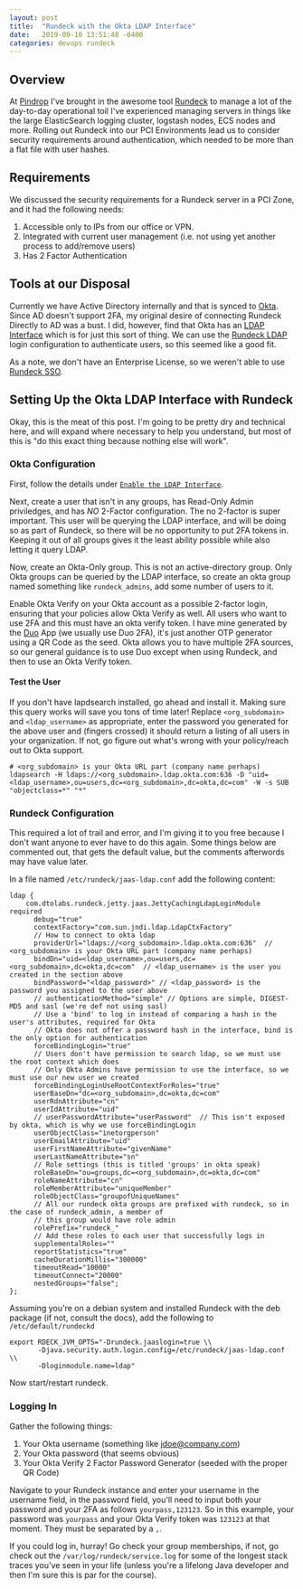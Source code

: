 ```yaml
---
layout: post
title:  "Rundeck with the Okta LDAP Interface"
date:   2019-09-10 13:51:48 -0400
categories: devops rundeck
---
```


## Overview

At [Pindrop][pindrop] I've brought in the awesome tool [Rundeck][rundeck] to
manage a lot of the day-to-day operational toil I've experienced managing servers in things like the large
ElasticSearch logging cluster, logstash nodes, ECS nodes and more. Rolling out Rundeck into our PCI
Environments lead us to consider security requirements around authentication, which needed to be more than a
flat file with user hashes.

## Requirements

We discussed the security requirements for a Rundeck server in a PCI Zone, and it had the following needs:

1.  Accessible only to IPs from our office or VPN.
1.  Integrated with current user management (i.e. not using yet another process to add/remove users)
1.  Has 2 Factor Authentication

## Tools at our Disposal

Currently we have Active Directory internally and that is synced to [Okta][okta]. Since AD doesn't support
2FA, my original desire of connecting Rundeck Directly to AD was a bust. I did, however, find that Okta has an
[LDAP Interface][okta ldap interface] which is for just this sort of thing. We can use the [Rundeck
LDAP][rundeck ldap configuration] login configuration to authenticate users, so this seemed like a good fit.

As a note, we don't have an Enterprise License, so we weren't able to use [Rundeck SSO][rundeck sso configuration].

## Setting Up the Okta LDAP Interface with Rundeck

Okay, this is the meat of this post. I'm going to be pretty dry and technical here, and will expand where
necessary to help you understand, but most of this is "do this exact thing because nothing else will work".

### Okta Configuration

First, follow the details under [`Enable the LDAP Interface`][okta ldap interface].

Next, create a user that isn't in any groups, has Read-Only Admin priviledges, and has *NO* 2-Factor
configuration. The no 2-factor is super important. This user will be querying the LDAP interface, and will be
doing so as part of Rundeck, so there will be no opportunity to put 2FA tokens in. Keeping it out of all
groups gives it the least ability possible while also letting it query LDAP.

Now, create an Okta-Only group. This is not an active-directory group. Only Okta groups can be queried by the
LDAP interface, so create an okta group named something like `rundeck_admins`, add some number of users to it.

Enable Okta Verify on your Okta account as a possible 2-factor login, ensuring that your policies allow Okta
Verify as well. All users who want to use 2FA and this must have an okta verify token. I have mine generated
by the [Duo][duo] App (we usually use Duo 2FA), it's just another OTP generator using a QR Code as the seed. Okta
allows you to have multiple 2FA sources, so our general guidance is to use Duo except when using Rundeck, and
then to use an Okta Verify token.

#### Test the User

If you don't have lapdsearch installed, go ahead and install it. Making sure this query works will save you
tons of time later! Replace `<org_subdomain>` and `<ldap_username>` as appropriate, enter the password you
generated for the above user and (fingers crossed) it should return a listing of all users in your
organization. If not, go figure out what's wrong with your policy/reach out to Okta support.

```
# <org_subdomain> is your Okta URL part (company name perhaps)
ldapsearch -H ldaps://<org_subdomain>.ldap.okta.com:636 -D "uid=<ldap_username>,ou=users,dc=<org_subdomain>,dc=okta,dc=com" -W -s SUB "objectclass=*" "*"
```

### Rundeck Configuration

This required a lot of trail and error, and I'm giving it to you free because I don't want anyone to ever have
to do this again. Some things below are commented out, that gets the default value, but the comments
afterwords may have value later.

In a file named `/etc/rundeck/jaas-ldap.conf` add the following content:

```
ldap {
    com.dtolabs.rundeck.jetty.jaas.JettyCachingLdapLoginModule required
      debug="true"
      contextFactory="com.sun.jndi.ldap.LdapCtxFactory"
      // How to connect to okta ldap
      providerUrl="ldaps://<org_subdomain>.ldap.okta.com:636"  // <org_subdomain> is your Okta URL part (company name perhaps)
      bindDn="uid=<ldap_username>,ou=users,dc=<org_subdomain>,dc=okta,dc=com"  // <ldap_username> is the user you created in the section above
      bindPassword="<ldap_password>" // <ldap_password> is the password you assigned to the user above
      // authenticationMethod="simple" // Options are simple, DIGEST-MD5 and sasl (we're def not using sasl)
      // Use a 'bind' to log in instead of comparing a hash in the user's attributes, required for Okta
      // Okta does not offer a password hash in the interface, bind is the only option for authentication
      forceBindingLogin="true"
      // Users don't have permission to search ldap, so we must use the root context which does
      // Only Okta Admins have permission to use the interface, so we must use our new user we created
      forceBindingLoginUseRootContextForRoles="true"
      userBaseDn="dc=<org_subdomain>,dc=okta,dc=com"
      userRdnAttribute="cn"
      userIdAttribute="uid"
      // userPasswordAttribute="userPassword"  // This isn't exposed by okta, which is why we use forceBindingLogin
      userObjectClass="inetorgperson"
      userEmailAttribute="uid"
      userFirstNameAttribute="givenName"
      userLastNameAttribute="sn"
      // Role settings (this is titled 'groups' in okta speak)
      roleBaseDn="ou=groups,dc=<org_subdomain>,dc=okta,dc=com"
      roleNameAttribute="cn"
      roleMemberAttribute="uniqueMember"
      roleObjectClass="groupofUniqueNames"
      // All our rundeck okta groups are prefixed with rundeck, so in the case of rundeck_admin, a member of
      // this group would have role admin
      rolePrefix="rundeck_"
      // Add these roles to each user that successfully logs in
      supplementalRoles=""
      reportStatistics="true"
      cacheDurationMillis="300000"
      timeoutRead="10000"
      timeoutConnect="20000"
      nestedGroups="false";
};
```

Assuming you're on a debian system and installed Rundeck with the deb package (if not, consult the docs), add
the following to `/etc/default/rundeckd`

```
export RDECK_JVM_OPTS="-Drundeck.jaaslogin=true \\
       -Djava.security.auth.login.config=/etc/rundeck/jaas-ldap.conf \\
       -Dloginmodule.name=ldap"
```

Now start/restart rundeck.

### Logging In

Gather the following things:

1.  Your Okta username (something like jdoe@company.com)
2.  Your Okta password (that seems obvious)
3.  Your Okta Verify 2 Factor Password Generator (seeded with the proper QR Code)

Navigate to your Rundeck instance and enter your username in the username field, in the password field, you'll
need to input both your password and your 2FA as follows `yourpass,123123`. So in this example, your password
was `yourpass` and your Okta Verify token was `123123` at that moment. They must be separated by a `,`.

If you could log in, hurray! Go check your group memberships, if not, go check out the
`/var/log/rundeck/service.log` for some of the longest stack traces you've seen in your life (unless you're a
lifelong Java developer and then I'm sure this is par for the course).


[pindrop]: https://www.pindrop.com
[rundeck]: https://www.rundeck.com/
[duo]: https://duo.com/
[okta]: https://www.okta.com/
[okta ldap interface]: https://help.okta.com/en/prod/Content/Topics/Directory/LDAP_Using_the_LDAP_Interface.htm
[rundeck ldap configuration]: https://docs.rundeck.com/docs/administration/security/authenticating-users.html#ldap
[rundeck sso configuration]: https://docs.rundeck.com/docs/administration/security/single-sign-on.html
